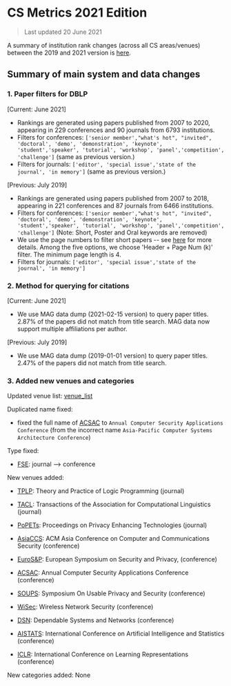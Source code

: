 # CS Metrics 2021 Edition

> Last updated 20 June 2021

A summary of institution rank changes (across all CS areas/venues) between the 2019 and 2021 version is [here](https://github.com/csmetrics/csmetrics.net/blob/master/docs/2021_update_summary/2021_update_report.pdf).

## Summary of main system and data changes


### 1. Paper filters for DBLP

[Current: June 2021]
* Rankings are generated using papers published from 2007 to 2020, appearing in 229 conferences and 90 journals from 6793 institutions.
* Filters for conferences: `['senior member',"what's hot", "invited", 'doctoral', 'demo', 'demonstration', 'keynote', 'student','speaker', 'tutorial', 'workshop', 'panel','competition', 'challenge']` (same as previous version.)
* Filters for journals: `['editor', 'special issue','state of the journal', 'in memory']`
(same as previous version.)

[Previous: July 2019]
* Rankings are generated using papers published from 2007 to 2018, appearing in 221 conferences and 87 journals from 6466 institutions.
* Filters for conferences: `['senior member',"what's hot", "invited", 'doctoral', 'demo', 'demonstration', 'keynote', 'student','speaker', 'tutorial', 'workshop', 'panel','competition', 'challenge']`
(Note: Short, Poster and Oral keywords are removed)
* We use the page numbers to filter short papers -- see [here](https://github.com/csmetrics/csmetrics.net/blob/master/docs/Overview.md#filtering) for more details. Among the five options, we choose 'Header + Page Num (k)' filter. The minimum page length is 4.
* Filters for journals: `['editor', 'special issue','state of the journal', 'in memory']`

### 2. Method for querying for citations

[Current: June 2021]
* We use MAG data dump (2021-02-15 version) to query paper titles.
2.87% of the papers did not match from title search.
MAG data now support multiple affiliations per author.

[Previous: July 2019]
* We use MAG data dump (2019-01-01 version) to query paper titles.
2.47% of the papers did not match from title search.

### 3. Added new venues and categories

Updated venue list: [venue_list](https://github.com/csmetrics/csmetrics.net/blob/master/app/data/venue_list.csv)

Duplicated name fixed:
* fixed the full name of [ACSAC](https://dblp.uni-trier.de/db/conf/acsac/index.html) to `Annual Computer Security Applications Conference`
(from the incorrect name `Asia-Pacific Computer Systems Architecture Conference`)

Type fixed:
* [FSE](https://dblp.uni-trier.de/db/conf/sigsoft/index.html): journal --> conference

New venues added:
* [TPLP](https://dblp.org/db/journals/tplp/): Theory and Practice of Logic Programming (journal)
* [TACL](https://dblp.org/db/journals/tacl/): Transactions of the Association for Computational Linguistics (journal)
* [PoPETs](https://dblp.uni-trier.de/db/journals/popets/): Proceedings on Privacy Enhancing Technologies (journal)

* [AsiaCCS](https://dblp.org/db/conf/asiaccs/): ACM Asia Conference on Computer and Communications Security (conference)
* [EuroS&P](https://dblp.org/db/conf/eurosp/): European Symposium on Security and Privacy, (conference)
* [ACSAC](https://dblp.org/db/conf/acsac/): Annual Computer Security Applications Conference (conference)
* [SOUPS](https://dblp.uni-trier.de/db/conf/soups/): Symposium On Usable Privacy and Security (conference)
* [WiSec](https://dblp.uni-trier.de/db/conf/wisec): Wireless Network Security (conference)
* [DSN](https://dblp.uni-trier.de/db/conf/dsn/): Dependable Systems and Networks (conference)
* [AISTATS](https://dblp.uni-trier.de/db/conf/aistats/): International Conference on Artificial Intelligence and Statistics (conference)
* [ICLR](https://dblp.uni-trier.de/db/conf): International Conference on Learning Representations (conference)

New categories added: None
